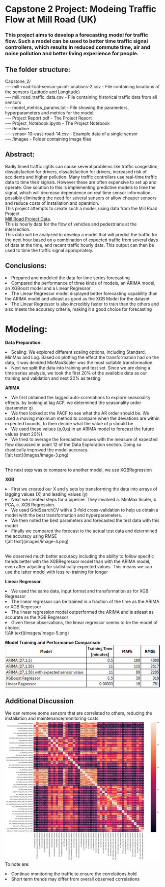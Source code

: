 # Capstone 2 Project: Modeing Traffic Flow at Mill Road (UK)

### This project aims to develop a forecasting model for traffic flow. Such a model can be used to better time traffic signal controllers, which results in reduced commute time, air and noise pollution and better living experience for people. 

## The folder structure:
Capstone_2/
    <br> --- mill-road-trial-sensor-point-locations-2.csv - File containing locations of the sensors (Latitude and Longitude)
    <br> --- mill_road_traffic_data.csv - File containing historical traffic data from all sensors
    <br> --- model_metrics_params.txt - File showing the parameters, hyperparameters and metrics for the model
    <br> --- Project Report.pdf - The Project Report
    <br> --- Project_Notebook.ipynb - The Project Notebook
    <br> --- Readme
    <br> --- sensor-10-east-road-14.csv - Example data of a single sensor
    <br> --- /images - Folder containing image files

## Abstract:
Badly timed traffic lights can cause several problems like traffic congestion, dissatisfaction for drivers, dissatisfaction for drivers, increased risk of accidents and higher pollution. Many traffic controllers use real-time traffic data to time their signals. However these are often expensive to set up and operate.
One solution to this is implementing predictive models to time the signal, which will decrease dependence on real time sensor information, possibly eliminating the need for several sensors or allow cheaper sensors and reduce costs of installation and operation. 
<br>This project attempts to create such a model, using data from the Mill Road Project 
<br>[Mill Road Project Data](https://data.world/datagov-uk/d3a76dbd-9936-4375-9ba6-e2974fafc943/workspace/project-summary?agentid=datagov-uk&datasetid=d3a76dbd-9936-4375-9ba6-e2974fafc943). 
<br>This is hourly data for the flow of vehicles and pedestrians at the intersection.
<br>This data will be analyzed to develop a model that will predict the traffic for the next hour based on a combination of expected traffic from several days of data at the time, and recent traffic hourly data. This output can then be used to time the traffic signal appropriately.

## Conclusions:
<li> Prepared and modeled the data for time series forecasting
<li> Compared the performance of three kinds of models, an ARIMA model, an XGBoost model and a Linear Regressor
<li> The Linear Regressor model displayed better forecasting capability than the ARIMA model and atleast as good as the XGB Model for the dataset
<li> The Linear Regressor is also incredibly faster to train than the others and also meets the accuracy criteria, making it a good choice for forecasting

# Modeling:
<b> Data Preparation: </b>
<li> Scaling: We explored different scaling options, including Standard, MinMax and Log. Based on plotting the effect the transformation had on the data, it was decided MinMaxScaler was the most suitable transformation.
<li> Next we split the data into training and test set. Since we are doing a time series analysis, we took the first 20% of the available data as our training and validation and next 20% as testing.

<b>ARIMA</b>
<li> We first obtained the lagged auto-correlations to explore seasonality effects. by looking at lag ACF, we determined the seasonality order (parameter q)
<li> We then looked at the PACF to see what the AR order should be. We used a moving maximum method to compare when the deviations are within expected bounds, to then decide what the value of p should be.
<li> We used these values (p,0,q) in an ARIMA model to forecast the future values (next 20%).
<li> We tried to average the forecasted values with the measure of expected flow discussed in point 12 of the Data Exploration section. Doing so drastically improved the model accuracy.
<br>![alt text](images/image-3.png)
<p><br> The next step was to compare to another model, we use XGBRegression </br></p>

<b>XGB</b>
<li> First we created our X and y sets by transforming the data into arrays of lagging values (X) and leading values (y)
<li> Next we created steps for a pipeline. They involved a. MinMax Scaler, b. PCA, c. XGB Regression.
<li> We used GridSearchCV with a 3-fold cross-validation to help us obtain a model with the best transformation and hyperparameters.
<li> We then noted the best parameters and forecasted the test data with this model
<li> Finally we compared the forecast to the actual test data and determined the accuracy using RMSE 
<br>![alt text](images/image-4.png)
<p><br> We observed much better accuracy including the ability to follow specific trends better with the XGBRegressor model than with the ARIMA model, even after adjusting for statistically expected values. This means we can use the latter model with less re-training for longer</br></p>

<b>Linear Regressor</b>
<li> We used the same data, input format and transformation as for XGB Regressor
<li> The linear regressor can be trained in a fraction of the time as the ARIMA or XGB Regressor
<li> The linear regression model outperformed the ARIMA and is atleast as accurate as the XGB Regressor
<li> Given these observations, the linear regressor seems to be the model of choice. 
<br>![Alt text](images/image-5.png)

<b> Model Training and Performance Comparison</b>
<br>![alt text](images/image-6.png)

## Additional Discussion
We can remove some sensors that are correlated to others, reducing the installation and maintenance/monitoring costs. 
<br>![alt text](images/image-7.png)
<br> To note are:
<li> Continue monitoring the traffic to ensure the correlations hold
<li> Short term trends may differ from overall observed correlations

